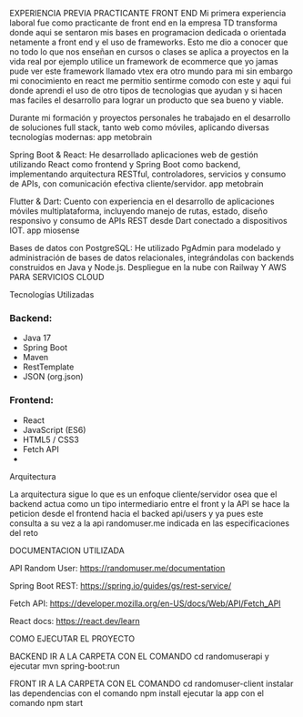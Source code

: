 EXPERIENCIA PREVIA 
PRACTICANTE FRONT END
Mi primera experiencia laboral fue como practicante de front end en la empresa TD transforma donde aqui se sentaron mis bases en programacion dedicada o orientada netamente a front end y el uso de frameworks. Esto me dio a conocer que no todo lo que nos enseñan en cursos o clases se aplica a proyectos en la vida real por ejemplo utilice un framework de ecommerce que yo jamas pude ver este framework llamado vtex era otro mundo para mi sin embargo mi conocimiento en react me permitio sentirme comodo con este y aqui fui donde aprendi el uso de otro tipos de tecnologias que ayudan y si hacen mas faciles el desarrollo para lograr un producto que sea bueno y viable.

Durante mi formación y proyectos personales he trabajado en el desarrollo de soluciones full stack, tanto web como móviles, aplicando diversas tecnologías modernas:   app metobrain

Spring Boot & React: He desarrollado aplicaciones web de gestión utilizando React como frontend y Spring Boot como backend, implementando arquitectura RESTful, controladores, servicios y consumo de APIs, con comunicación efectiva cliente/servidor. app metobrain

Flutter & Dart: Cuento con experiencia en el desarrollo de aplicaciones móviles multiplataforma, incluyendo manejo de rutas, estado, diseño responsivo y consumo de APIs REST desde Dart conectado a dispositivos IOT. app miosense

Bases de datos con PostgreSQL: He utilizado PgAdmin para modelado y administración de bases de datos relacionales, integrándolas con backends construidos en Java y Node.js. Despliegue en la nube con Railway Y AWS PARA SERVICIOS CLOUD 
 
 
 
 Tecnologías Utilizadas

### Backend:
- Java 17
- Spring Boot
- Maven
- RestTemplate
- JSON (org.json)

### Frontend:
- React
- JavaScript (ES6)
- HTML5 / CSS3
- Fetch API
-

Arquitectura

La arquitectura sigue lo que es un enfoque cliente/servidor osea que el backend actua como un tipo intermediario entre el front y la API se hace la peticion desde el frontend hacia el backed api/users y ya pues este consulta a su vez a la api randomuser.me indicada en las especificaciones del reto 

DOCUMENTACION UTILIZADA 

API Random User: https://randomuser.me/documentation

Spring Boot REST: https://spring.io/guides/gs/rest-service/

Fetch API: https://developer.mozilla.org/en-US/docs/Web/API/Fetch_API

React docs: https://react.dev/learn


COMO EJECUTAR EL PROYECTO 

BACKEND 
IR A LA CARPETA CON EL COMANDO cd randomuserapi y ejecutar mvn spring-boot:run

FRONT
IR A LA CARPETA CON EL COMANDO cd randomuser-client
instalar las dependencias con el comando npm install
ejecutar la app con el comando npm start
